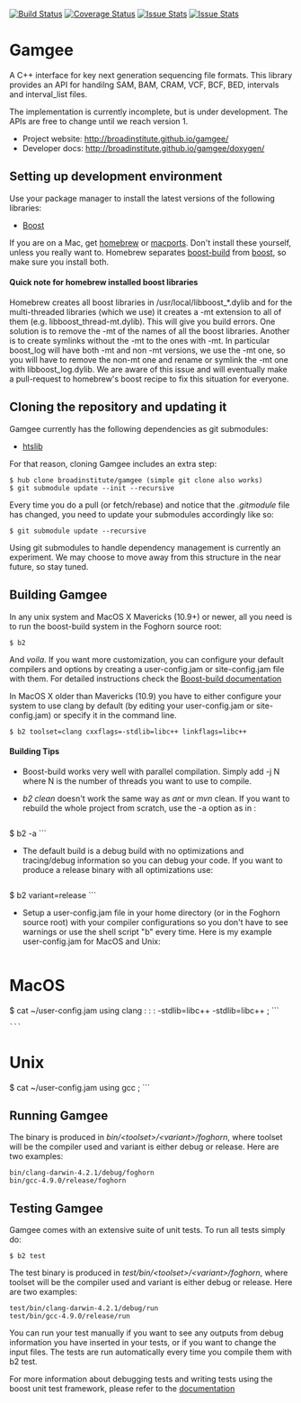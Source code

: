 [![Build Status](https://travis-ci.org/broadinstitute/gamgee.svg?branch=master)](https://travis-ci.org/broadinstitute/gamgee)
[![Coverage Status](https://coveralls.io/repos/broadinstitute/gamgee/badge.png)](https://coveralls.io/r/broadinstitute/gamgee)
[![Issue Stats](http://issuestats.com/github/broadinstitute/gamgee/badge/pr)](http://issuestats.com/github/broadinstitute/gamgee)
[![Issue Stats](http://issuestats.com/github/broadinstitute/gamgee/badge/issue)](http://issuestats.com/github/broadinstitute/gamgee)

Gamgee
======

A C++ interface for key next generation sequencing file formats. This library
provides an API for handilng SAM, BAM, CRAM, VCF, BCF, BED, intervals and
interval_list files.

The implementation is currently incomplete, but is under development. The APIs
are free to change until we reach version 1. 

* Project website: http://broadinstitute.github.io/gamgee/
* Developer docs: http://broadinstitute.github.io/gamgee/doxygen/



Setting up development environment
----------------------------------
Use your package manager to install the latest versions of the following libraries: 

  * [Boost](http://www.boost.org/)

If you are on a Mac, get [homebrew](http://brew.sh/) or [macports](http://www.macports.org/). Don't install these yourself, unless you really want to. Homebrew separates [boost-build](https://github.com/Homebrew/homebrew/blob/master/Library/Formula/boost-build.rb) from [boost](https://github.com/Homebrew/homebrew/blob/master/Library/Formula/boost.rb), so make sure you install both.

#### Quick note for homebrew installed boost libraries

Homebrew creates all boost libraries in /usr/local/libboost_*.dylib and for the multi-threaded libraries (which we use) it creates a -mt extension to all of them (e.g. libboost_thread-mt.dylib). This will give you build errors. One solution is to remove the -mt of the names of all the boost libraries. Another is to create symlinks without the -mt to the ones with -mt. In particular boost_log will have both -mt and non -mt versions, we use the -mt one, so you will have to remove the non-mt one and rename or symlink the -mt one with libboost_log.dylib. We are aware of this issue and will eventually make a pull-request to homebrew's boost recipe to fix this situation for everyone.


Cloning the repository and updating it
--------------------------------------
Gamgee currently has the following dependencies as git submodules: 
  * [htslib](http://www.github.com/samtools/htslib)

For that reason, cloning Gamgee includes an extra step: 

    $ hub clone broadinstitute/gamgee (simple git clone also works)
    $ git submodule update --init --recursive

Every time you do a pull (or fetch/rebase) and notice that the *.gitmodule* file has changed, you need to update your submodules accordingly like so:

    $ git submodule update --recursive

Using git submodules to handle dependency management is currently an experiment. We may choose to move away from this structure in the near future, so stay tuned.



Building Gamgee
----------------
In any unix system and MacOS X Mavericks (10.9+) or newer, all you need is to run the boost-build system in the Foghorn source root:

    $ b2 

And *voila*. If you want more customization, you can configure your default compilers and options by creating a user-config.jam or site-config.jam file with them. For detailed instructions check the [Boost-build documentation](http://www.boost.org/boost-build2/doc/html/bbv2/overview/configuration.html)

In MacOS X older than Mavericks (10.9) you have to either configure your system to
use clang by default (by editing your user-config.jam or site-config.jam) or
specify it in the command line. 

    $ b2 toolset=clang cxxflags=-stdlib=libc++ linkflags=libc++

#### Building Tips

* Boost-build works very well with parallel compilation. Simply add -j N where N is the
number of threads you want to use to compile.
* *b2 clean* doesn't work the same way as *ant* or *mvn* clean. If you want to rebuild the whole project from scratch, use the -a option as in : 

    ```
$ b2 -a
    ```

* The default build is a debug build with no optimizations and tracing/debug information so you can
  debug your code. If you want to produce a release binary with all optimizations use: 

    ```
$ b2 variant=release
    ```

* Setup a user-config.jam file in your home directory (or in the Foghorn source root) with your
  compiler configurations so you don't have to see warnings or use the shell script "b" every time.
  Here is my example user-config.jam for MacOS and Unix: 

    ```
# MacOS
$ cat ~/user-config.jam
using clang : : : <cxxflags>-stdlib=libc++ <linkflags>-stdlib=libc++ ;
    ```

    ```
# Unix
$ cat ~/user-config.jam
using gcc ;
    ```


Running Gamgee
---------------
The binary is produced in *bin/&lt;toolset&gt;/&lt;variant&gt;/foghorn*, where toolset will be the compiler used and variant is either debug or release. Here are two examples: 

    bin/clang-darwin-4.2.1/debug/foghorn
    bin/gcc-4.9.0/release/foghorn


Testing Gamgee
---------------
Gamgee comes with an extensive suite of unit tests. To run all tests simply do:

    $ b2 test

The test binary is produced in *test/bin/&lt;toolset&gt;/&lt;variant&gt;/foghorn*, where toolset will be the compiler used and variant is either debug or release. Here are two examples:

    test/bin/clang-darwin-4.2.1/debug/run
    test/bin/gcc-4.9.0/release/run

You can run your test manually if you want to see any outputs from debug information you have inserted in your tests, or if you want to change the input files. The tests are run automatically every time you compile them with b2 test.

For more information about debugging tests and writing tests using the boost unit test framework,
please refer to the [documentation](http://www.boost.org/doc/libs/1_55_0/libs/test/doc/html/index.html)
